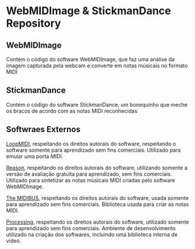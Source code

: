 # WebMIDImage & StickmanDance Repository

## WebMIDImage
Contém o código do software WebMIDImage, que faz uma análise da imagem capturada pela webcam e converte em notas músicais no formato MIDI


## StickmanDance
Contém o código do software StickmanDance, um bonequinho que meche os bracos de acordo com as notas MIDI reconhecidas


## Softwraes Externos

[LoopMIDI](https://www.tobias-erichsen.de/software/loopmidi.html), respeitando os direitos autorais do software, respeitando o software somente para aprendizado sem fins comerciais. Utilizado para emular uma porta MIDI.

[Reason](https://www.propellerheads.se/en/reason), respeitando os direitos autorais do software, utilizando somente a versão de avaliação gratuita para aprendizado, sem fins comerciais. Utilizado para sintetizar as notas músicais MIDI criadas pelo software WebMIDImage.

[The MIDIBUS](https://github.com/sparks/themidibus), respeitando os direitos autorais do software, usada somente para aprendizado sem fins comerciais. Biblioteca usada para criar as notas MIDI.

[Processing](https://processing.org/), respeitando os direitos autorais do software, utilizado somente para aprendizado sem fins comerciais. Ambiente de desenvolvimento utilizado na criação dos softwares, incluindo uma biblioteca interna de vídeo.

